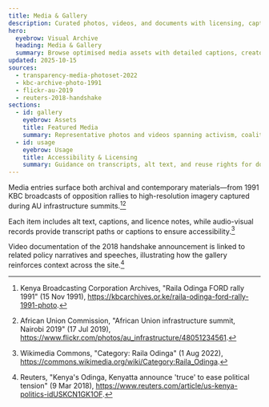 ```yaml
---
title: Media & Gallery
description: Curated photos, videos, and documents with licensing, captions, and transcripts.
hero:
  eyebrow: Visual Archive
  heading: Media & Gallery
  summary: Browse optimised media assets with detailed captions, creators, and links to related events and policies.
updated: 2025-10-15
sources:
  - transparency-media-photoset-2022
  - kbc-archive-photo-1991
  - flickr-au-2019
  - reuters-2018-handshake
sections:
  - id: gallery
    eyebrow: Assets
    title: Featured Media
    summary: Representative photos and videos spanning activism, coalition government, and AU envoy work.
  - id: usage
    eyebrow: Usage
    title: Accessibility & Licensing
    summary: Guidance on transcripts, alt text, and reuse rights for downloaded assets.
---
```

Media entries surface both archival and contemporary materials—from 1991 KBC broadcasts of opposition rallies to high-resolution imagery captured during AU infrastructure summits.[^kbc][^flickr]

Each item includes alt text, captions, and licence notes, while audio-visual records provide transcript paths or captions to ensure accessibility.[^transparency]

Video documentation of the 2018 handshake announcement is linked to related policy narratives and speeches, illustrating how the gallery reinforces context across the site.[^reuters]

[^transparency]: Wikimedia Commons, "Category: Raila Odinga" (1 Aug 2022), https://commons.wikimedia.org/wiki/Category:Raila_Odinga.
[^kbc]: Kenya Broadcasting Corporation Archives, "Raila Odinga FORD rally 1991" (15 Nov 1991), https://kbcarchives.or.ke/raila-odinga-ford-rally-1991-photo.
[^flickr]: African Union Commission, "African Union infrastructure summit, Nairobi 2019" (17 Jul 2019), https://www.flickr.com/photos/au_infrastructure/48051234561.
[^reuters]: Reuters, "Kenya's Odinga, Kenyatta announce 'truce' to ease political tension" (9 Mar 2018), https://www.reuters.com/article/us-kenya-politics-idUSKCN1GK1OF.
